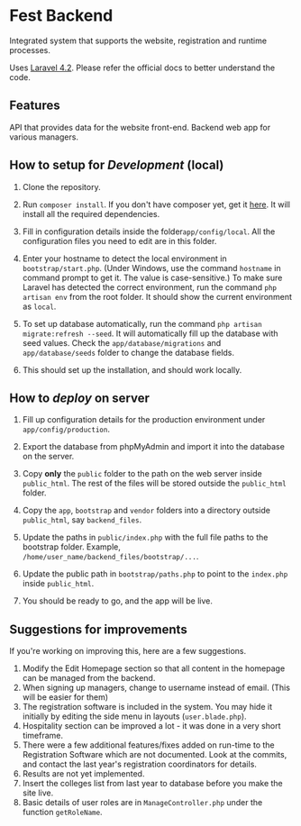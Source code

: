 # Fest Backend

Integrated system that supports the website, registration and runtime processes.

Uses [Laravel 4.2](http://laravel.com/docs/4.2). Please refer the official docs to better understand the code.


## Features

API that provides data for the website front-end. Backend web app for various managers.


## How to setup for *Development* (local)

1. Clone the repository.

2. Run `composer install`. If you don't have composer yet, get it [here](http://getcomposer.com). It will install all the required dependencies.

3. Fill in configuration details inside the folder`app/config/local`. All the configuration files you need to edit are in this folder.

4. Enter your hostname to detect the local environment in `bootstrap/start.php`. (Under Windows, use the command `hostname` in command prompt to get it. The value is case-sensitive.) To make sure Laravel has detected the correct environment, run the command `php artisan env` from the root folder. It should show the current environment as `local`.

5. To set up database automatically, run the command `php artisan migrate:refresh --seed`. It will automatically fill up the database with seed values. Check the `app/database/migrations` and `app/database/seeds` folder to change the database fields.

6. This should set up the installation, and should work locally.

## How to *deploy* on server

1. Fill up configuration details for the production environment under `app/config/production`. 

2. Export the database from phpMyAdmin and import it into the database on the server.

3. Copy **only** the `public` folder to the path on the web server inside `public_html`. The rest of the files will be stored outside the `public_html` folder.

4. Copy the `app`, `bootstrap` and `vendor` folders into a directory outside `public_html`, say `backend_files`. 

5. Update the paths in `public/index.php` with the full file paths to the bootstrap folder. Example, `/home/user_name/backend_files/bootstrap/...`.

6. Update the public path in `bootstrap/paths.php` to point to the `index.php` inside `public_html`.

7. You should be ready to go, and the app will be live.


## Suggestions for improvements
If you're working on improving this, here are a few suggestions.

1. Modify the Edit Homepage section so that all content in the homepage can be managed from the backend.
2. When signing up managers, change to username instead of email. (This will be easier for them)
3. The registration software is included in the system. You may hide it initially by editing the side menu in layouts (`user.blade.php`).
4. Hospitality section can be improved a lot - it was done in a very short timeframe.
5. There were a few additional features/fixes added on run-time to the Registration Software which are not documented. Look at the commits, and contact the last year's registration coordinators for details.
6. Results are not yet implemented.
7. Insert the colleges list from last year to database before you make the site live.
8. Basic details of user roles are in `ManageController.php` under the function `getRoleName`.
